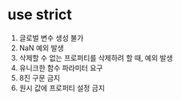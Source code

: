 # use strict

1. 글로벌 변수 생성 불가
2. NaN 예외 발생
3. 삭제할 수 없는 프로퍼티를 삭제하려 할 때, 예외 발생
4. 유니크한 함수 파라미터 요구
5. 8진 구문 금지
6. 원시 값에 프로퍼티 설정 금지
